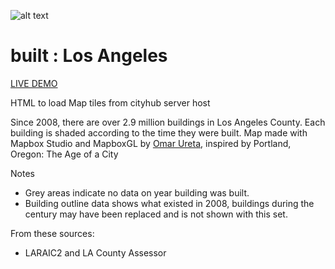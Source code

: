 ![alt text](https://github.com/cityhubla/LA_Building_Age/blob/master/images/builtla_cover.png)
# built : Los Angeles

[LIVE DEMO](http://cityhubla.github.io/LA_Building_Age/)

HTML to load Map tiles from cityhub server host

Since 2008, there are over 2.9 million buildings in Los Angeles County. 
Each building is shaded according to the time they were built. 
Map made with Mapbox Studio and MapboxGL by [Omar Ureta](http://www.theworks.la), inspired by Portland, Oregon: The Age of a City

Notes

 * Grey areas indicate no data on year building was built.
 * Building outline data shows what existed in 2008, buildings during the century may have been replaced and is not shown with this set.

From these sources:

  * LARAIC2 and LA County Assessor 
